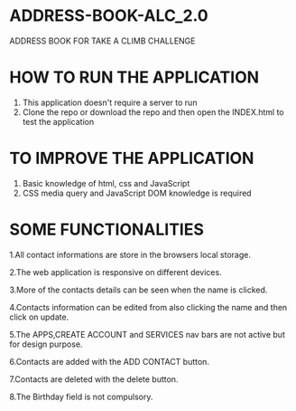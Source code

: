 # ADDRESS-BOOK-ALC_2.0

ADDRESS BOOK FOR TAKE A CLIMB CHALLENGE

# HOW TO RUN THE APPLICATION

1. This application doesn't require a server to run
2. Clone the repo or download the repo and then open the INDEX.html to test the application

# TO IMPROVE THE APPLICATION

1. Basic knowledge of html, css and JavaScript
2. CSS media query and JavaScript DOM knowledge is required

# SOME FUNCTIONALITIES

1.All contact informations are store in the browsers local storage.

2.The web application is responsive on different devices.

3.More of the contacts details can be seen when the name is clicked.

4.Contacts information can be edited from also clicking the name  and then click on update.

5.The APPS,CREATE ACCOUNT and SERVICES nav bars are not active but for design purpose.

6.Contacts are added with the ADD CONTACT button.

7.Contacts are deleted with the delete button.

8.The Birthday field is not compulsory.
